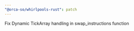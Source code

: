 ```yaml
---
"@orca-so/whirlpools-rust": patch
---
```


Fix Dynamic TickArray handling in swap_instructions function
